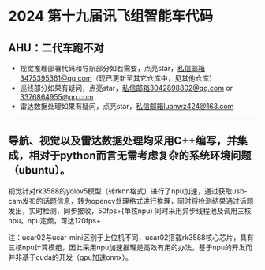 # 2024 第十九届讯飞组智能车代码
## AHU：二代车跑不对
- 视觉推理部署代码和导航部分如若需要，点亮star，私信邮箱3475395361@qq.com（现已更新至其它仓库中，见其他仓库）
- 巡线部分如果有疑问，点亮star，私信邮箱3042898802@qq.com or 3376864955@qq.com
- 雷达数据处理如果有疑问，点亮star，私信邮箱luanwz424@163.com
-----------------------------------------------------------------------
导航、视觉以及雷达数据处理均采用C++编写，并集成，相对于python而言无需考虑复杂的系统环境问题（ubuntu）。
-----------------------------------------------------------------------
视觉针对rk3588的yolov5模型（转rknn格式）进行了npu加速，通过获取usb-cam发布的话题信息，转为opencv处理格式进行推理，同时将检测结果通过话题发出，实时检测，同步接收，50fps+(单核npu)
同时采用异步线程池及调用三核npu，npu定频，可达120fps+

注：ucar02与ucar-mini区别于上位机不同，ucar02搭载rk3588核心芯片，具有三核npu计算模组，因此采用npu加速推理是高效有用的办法，基于npu的开发而并非基于cuda的开发（gpu加速onnx）。

